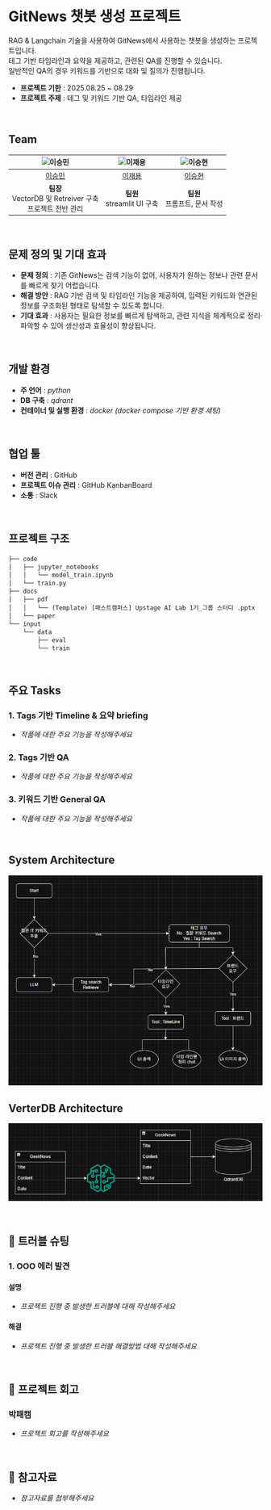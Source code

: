 # GitNews 챗봇 생성 프로젝트

RAG & Langchain 기술을 사용하여 GitNews에서 사용하는 챗봇을 생성하는 프로젝트입니다.<br>
테그 기반 타임라인과 요약을 제공하고, 관련된 QA를 진행할 수 있습니다.<br>
일반적인 QA의 경우 키워드를 기반으로 대화 및 질의가 진행됩니다.

- **프로젝트 기한** : 2025.08.25 ~ 08.29
- **프로젝트 주제** : 테그 및 키워드 기반 QA, 타임라인 제공

<br>

## Team

| ![이승민](https://avatars.githubusercontent.com/u/33342021?v=4) | ![이재용](https://avatars.githubusercontent.com/u/208237828?v=4) | ![이승현](https://avatars.githubusercontent.com/u/126837633?v=4&size=64) |
| :--------------------------------------------------------------: | :--------------------------------------------------------------: | :--------------------------------------------------------------: |
|            [이승민](https://github.com/UpstageAILab)             |            [이재용](https://github.com/UpstageAILab)             |            [이승현](https://github.com/UpstageAILab)             |
|                            **팀장**<br>VectorDB 및 Retreiver 구축<br>프로젝트 전반 관리                             |                            **팀원**<br>streamlit UI 구축                             |                            **팀원**<br>프롬프트, 문서 작성                             |


<br>

## 문제 정의 및 기대 효과
- **문제 정의** : 기존 GitNews는 검색 기능이 없어, 사용자가 원하는 정보나 관련 문서를 빠르게 찾기 어렵습니다.  
- **해결 방안** : RAG 기반 검색 및 타임라인 기능을 제공하여, 입력된 키워드와 연관된 정보를 구조화된 형태로 탐색할 수 있도록 합니다.  
- **기대 효과** : 사용자는 필요한 정보를 빠르게 탐색하고, 관련 지식을 체계적으로 정리·파악할 수 있어 생산성과 효율성이 향상됩니다.  


<br>

## 개발 환경
- **주 언어** : _python_
- **DB 구축** : _qdrant_
- **컨테이너 및 실행 환경** : _docker (docker compose 기반 환경 세팅)_

<br>

## 협업 툴
- **버전 관리** : GitHub
- **프로젝트 이슈 관리** : GitHub KanbanBoard
- **소통** : Slack

<br>

## 프로젝트 구조
```
├── code
│   ├── jupyter_notebooks
│   │   └── model_train.ipynb
│   └── train.py
├── docs
│   ├── pdf
│   │   └── (Template) [패스트캠퍼스] Upstage AI Lab 1기_그룹 스터디 .pptx
│   └── paper
└── input
    └── data
        ├── eval
        └── train
```

<br>

## 주요 Tasks
### 1. Tags 기반 Timeline & 요약 briefing
- _작품에 대한 주요 기능을 작성해주세요_
### 2. Tags 기반 QA
- _작품에 대한 주요 기능을 작성해주세요_
### 3. 키워드 기반 General QA
- _작품에 대한 주요 기능을 작성해주세요_

<br>

## System Architecture
![System Architecture](./images/system_architecture.png)

## VerterDB Architecture
![VerterDB Architecture](./images/verterDB_architecture.png)

<br>

## 🚨​ 트러블 슈팅
### 1. OOO 에러 발견

#### 설명
- _프로젝트 진행 중 발생한 트러블에 대해 작성해주세요_

#### 해결
- _프로젝트 진행 중 발생한 트러블 해결방법 대해 작성해주세요_

<br>

## 📌 프로젝트 회고
### 박패캠
- _프로젝트 회고를 작성해주세요_

<br>

## 📰​ 참고자료
- _참고자료를 첨부해주세요_
